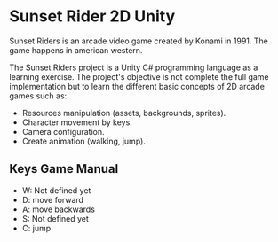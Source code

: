 # Sunset Rider 2D Unity

Sunset Riders is an arcade video game created by Konami in 1991. The game happens in american western.

The Sunset Riders project is a Unity C# programming language as a learning exercise. The project's objective is not complete the full game implementation but to learn the different basic concepts of 2D arcade games such as:

* Resources manipulation (assets, backgrounds, sprites).
* Character movement by keys.
* Camera configuration.
* Create animation (walking, jump).

## Keys Game Manual

* W: Not defined yet
* D: move forward
* A: move backwards
* S: Not defined yet
* C: jump
